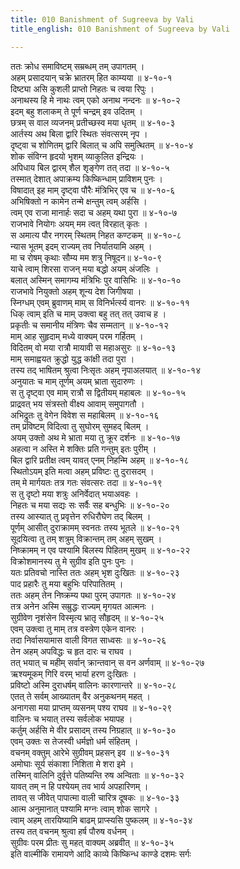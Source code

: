 ```yaml
---
title: 010 Banishment of Sugreeva by Vali
title_english: 010 Banishment of Sugreeva by Vali

---
```


<div class="audioEmbed"  caption="श्रीराम-हरिसीताराममूर्ति-घनपाठिभ्यां वचनम्" src="https://archive.org/download/Ramayana-recitation-Sriram-harisItArAmamUrti-Ghanapaati-v2/Kanda_4/Kanda_4_KSK-010-Vaathiva_Sugreeva_Nirvasanam_0.mp3"></div>

ततः क्रोध समाविष्टम् सम्रब्धम् तम् उपागतम् ।  
अहम् प्रसादयान् चक्रे भ्रातरम् हित काम्यया ॥ ४-१०-१  
दिष्ट्या असि कुशली प्राप्तो निहतः च त्वया रिपुः ।  
अनाथस्य हि मे नाथः त्वम् एको अनाथ नन्दनः ॥ ४-१०-२  
इदम् बहु शलाकम् ते पूर्ण चन्द्रम् इव उदितम् ।  
छत्रम् स वाल व्यजनम् प्रतीच्छस्व मया धृतम् ॥ ४-१०-३  
आर्तस्य अथ बिला द्वारि स्थितः संवत्सरम् नृप ।  
दृष्ट्वा च शोणितम् द्वारि बिलात् च अपि समुत्थितम् ॥ ४-१०-४  
शोक संविग्न हृदयो भृशम् व्याकुलित इन्द्रियः ।  
अपिधाय बिल द्वारम् शैल शृङ्गेण तत् तदा ॥ ४-१०-५  
तस्मात् देशात् अपाक्रम्य किष्किन्धाम् प्राविशम् पुनः ।  
विषादात् इह माम् दृष्ट्वा पौरैः मंत्रिभिर् एव च ॥ ४-१०-६  
अभिषिक्तो न कामेन तन्मे क्षन्तुम् त्वम् अर्हसि ।  
त्वम् एव राजा मानार्हः सदा च अहम् यथा पुरा ॥ ४-१०-७  
राजभावे नियोगः अयम् मम त्वत् विरहात् कृतः ।  
स अमात्य पौर नगरम् स्थितम् निहत कण्टकम् ॥ ४-१०-८  
न्यास भूतम् इदम् राज्यम् तव निर्यातयामि अहम् ।  
मा च रोषम् कृथाः सौम्य मम शत्रु निषूदन॥ ४-१०-९  
याचे त्वाम् शिरसा राजन् मया बद्धो अयम् अंजलिः ।  
बलात् अस्मिन् समागम्य मंत्रिभिः पुर वासिभिः ॥ ४-१०-१०  
राजभावे नियुक्तो अहम् शून्य देश जिगीषया ।  
स्निग्धम् एवम् ब्रुवाणम् माम् स विनिर्भर्त्स्य वानरः ॥ ४-१०-११  
धिक् त्वाम् इति च माम् उक्त्वा बहु तत् तत् उवाच ह ।  
प्रकृतीः च समानीय मंत्रिणः चैव सम्मतान् ॥ ४-१०-१२  
माम् आह सुहृदाम् मध्ये वाक्यम् परम गर्हितम् ।  
विदितम् वो मया रात्रौ मायावी स महाअसुरः ॥ ४-१०-१३  
माम् समाह्वयत क्रुद्धो युद्ध कांक्षी तदा पुरा ।  
तस्य तद् भाषितम् श्रुत्वा निःसृतः अहम् नृपाअलयात् ॥ ४-१०-१४  
अनुयातः च माम् तूर्णम् अयम् भ्राता सुदारुणः ।  
स तु दृष्ट्वा एव माम् रात्रौ स द्वितीयम् महाबलः ॥ ४-१०-१५  
प्राद्रवत् भय संत्रस्तो वीक्ष्य आवाम् समुपागतौ ।  
अभिद्रुतः तु वेगेन विवेश स महाबिलम् ॥ ४-१०-१६  
तम् प्रविष्टम् विदित्वा तु सुघोरम् सुमहद् बिलम् ।  
अयम् उक्तो अथ मे भ्राता मया तु क्रूर दर्शनः ॥ ४-१०-१७  
अहत्वा न अस्ति मे शक्तिः प्रति गन्तुम् इतः पुरीम् ।  
बिल द्वारि प्रतीक्ष त्वम् यावत् एनम् निहन्मि अहम् ॥ ४-१०-१८  
स्थितोऽयम् इति मत्वा अहम् प्रविष्टः तु दुरासदम् ।  
तम् मे मार्गयतः तत्र गतः संवत्सरः तदा ॥ ४-१०-१९  
स तु दृष्टो मया शत्रुः अनिर्वेदात् भयाअवहः ।  
निहतः च मया सद्यः सः सर्वैः सह बन्धुभिः ॥ ४-१०-२०  
तस्य आस्यात् तु प्रवृत्तेन रुधिरौघेण तद् बिलम् ।  
पूर्णम् आसीत् दुराक्रामम् स्वनतः तस्य भूतले ॥ ४-१०-२१  
सूदयित्वा तु तम् शत्रुम् विक्रान्तम् तम् अहम् सुखम् ।  
निष्क्रामम् न एव पश्यामि बिलस्य पिहितम् मुखम् ॥ ४-१०-२२  
विक्रोशमानस्य तु मे सुग्रीव इति पुनः पुनः ।  
यतः प्रतिवचो नास्ति ततः अहम् भृश दुःखितः ॥ ४-१०-२३  
पाद प्रहारैः तु मया बहुभिः परिपातितम् ।  
ततः अहम् तेन निष्क्रम्य पथा पुरम् उपागतः ॥ ४-१०-२४  
तत्र अनेन अस्मि सम्रुद्धः राज्यम् मृगयत आत्मनः ।  
सुग्रीवेण नृशंसेन विस्मृत्य भ्रातृ सौहृदम् ॥ ४-१०-२५  
एवम् उक्त्वा तु माम् तत्र वस्त्रेण एकेन वानरः ।  
तदा निर्वासयामास वाली विगत साध्वसः ॥ ४-१०-२६  
तेन अहम् अपविद्धः च हृत दारः च राघव ।  
तत् भयात् च महीम् सर्वान् क्रान्तवान् स वन अर्णवाम् ॥ ४-१०-२७  
ऋश्यमूकम् गिरि वरम् भार्या हरण दुःखितः ।  
प्रविष्टो अस्मि दुराधर्षम् वालिनः कारणान्तरे ॥ ४-१०-२८  
एतत् ते सर्वम् आख्यातम् वैर अनुकथनम् महत् ।  
अनागसा मया प्राप्तम् व्यसनम् पश्य राघव ॥ ४-१०-२९  
वालिनः च भयात् तस्य सर्वलोक भयापह ।  
कर्तुम् अर्हसि मे वीर प्रसादम् तस्य निग्रहात् ॥ ४-१०-३०  
एवम् उक्तः स तेजस्वी धर्मज्ञो धर्म संहितम् ।  
वचनम् वक्तुम् आरेभे सुग्रीवम् प्रहसन् इव ॥ ४-१०-३१  
अमोघाः सूर्य संकाशा निशिता मे शरा इमे ।  
तस्मिन् वालिनि दुर्वृत्ते पतिष्यन्ति रुष अन्विताः ॥ ४-१०-३२  
यावत् तम् न हि पश्येयम् तव भार्य अपहारिणम् ।  
तावत् स जीवेत् पापात्मा वाली चारित्र दूषकः ॥ ४-१०-३३  
आत्म अनुमानात् पश्यामि मग्नः त्वाम् शोक सागरे ।  
त्वाम् अहम् तारयिष्यामि बाढम् प्राप्स्यसि पुष्कलम् ॥ ४-१०-३४  
तस्य तत् वचनम् श्रुत्वा हर्ष पौरुष वर्धनम् ।  
सुग्रीवः परम प्रीतः सु महत् वाक्यम् अब्रवीत् ॥ ४-१०-३५  
इति वाल्मीकि रामायणे आदि काव्ये किष्किन्ध काण्डे दशमः सर्गः